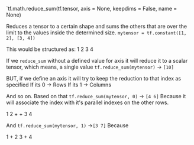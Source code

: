 
`tf.math.reduce_sum(tf.tensor, axis = None, keepdims = False, name = None)

Reduces a tensor to a certain shape and sums the others that are over the limit to the values inside the determined size.
`mytensor = tf.constant([1, 2], [3, 4])`

This would be structured as:
$1 \ 2$
$3 \ 4$

If we `reduce_sum` without a defined value for axis it will reduce it to a scalar tensor, which means, a single value
`tf.reduce_sum(mytensor)` -> `[10]`

BUT, if we define an axis it will try to keep the reduction to that index as specified
If its 0 -> Rows
If its 1 -> Columns

And so on.
Based on that
`tf.reduce_sum(mytensor, 0)` -> `[4 6]`
Because it will associate the index with it's parallel indexes on the other rows.

1  2 
\+ \+
3  4

And 
`tf.reduce_sum(mytensor, 1)` ->`[3 7]`
Because

1 + 2
3 + 4